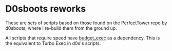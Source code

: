# D0sboots reworks

These are sets of scripts based on those found on the [PerfectTower](https://github.com/d0sboots/PerfectTower?tab=readme-ov-file#readme) repo by d0sboots, where I re-build them from the ground up.

All scripts that require speed have [budget_exec](../Budget%20Exec/README.md) as a dependency. This is the equivalent to Turbo Exec in d0s's scripts.

